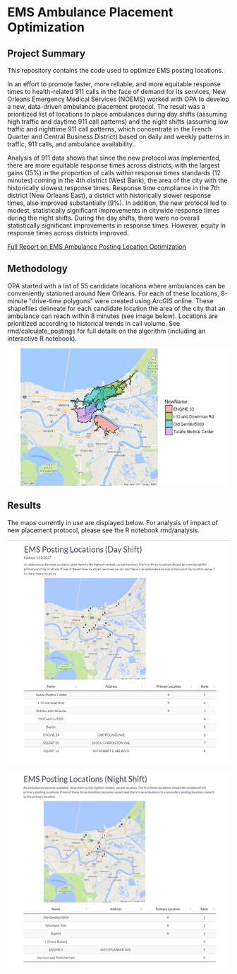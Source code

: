 # EMS Ambulance Placement Optimization  

## Project Summary  

This repository contains the code used to optimize EMS posting locations.

In an effort to promote faster, more reliable, and more equitable response times to health-related 911 calls in the face of demand for its services, New Orleans Emergency Medical Services (NOEMS) worked with OPA to develop a new, data-driven ambulance placement protocol.  The result was a prioritized list of locations to place ambulances during day shifts (assuming high traffic and daytime 911 call patterns) and the night shifts (assuming low traffic and nighttime 911 call patterns, which concentrate in the French Quarter and Central Business District) based on daily and weekly patterns in traffic, 911 calls, and ambulance availability..

 

Analysis of 911 data shows that since the new protocol was implemented, there are more equitable response times across districts, with the largest gains (15%) in the proportion of calls within response times standards (12 minutes) coming in the 4th district (West Bank), the area of the city with the historically slowest response times. Response time compliance in the 7th district (New Orleans East), a district with historically slower response times, also improved substantially (9%).  In addition, the new protocol led to modest, statistically significant improvements in citywide response times during the night shifts. During the day shifts, there were no overall statistically significant improvements in response times. However, equity in response times across districts improved.

[Full Report on EMS Ambulance Posting Location Optimization](http://datadriven.nola.gov/datadriven/media/Assets/Presentations/EMSpostinglocationanlayticsbriefingJune2017.pdf)

## Methodology  

OPA started with a list of 55 candidate locations where ambulances can be conveniently stationed around New Orleans.  For each of these locations, 8-minute "drive-time polygons" were created using ArcGIS online.  These shapefiles delineate for each candidate location the area of the city that an ambulance can reach within 8 minutes (see image below).  Locations are prioritized according to historical trends in call volume.  See rmd/calculate_postings for full details on the algorithm (including an interactive R notebook).

![optional caption text](images/drive_time_polygon_example.png)



## Results  

The maps currently in use are displayed below. For analysis of impact of new placement protocol, please see the R notebook rmd/analysis.

![](images/day_shift_image.PNG)


![](images/night_shift_image.PNG)
